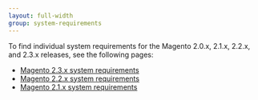 ```yaml
---
layout: full-width
group: system-requirements
---
```


To find individual system requirements for the Magento 2.0.x, 2.1.x, 2.2.x, and 2.3.x releases, see the following pages:

* [Magento 2.3.x system requirements](https://devdocs.magento.com/guides/v2.3/install-gde/system-requirements.html)
* [Magento 2.2.x system requirements](https://devdocs.magento.com/guides/v2.2/install-gde/system-requirements.html)
*	[Magento 2.1.x system requirements](https://devdocs.magento.com/guides/v2.1/install-gde/system-requirements.html)
